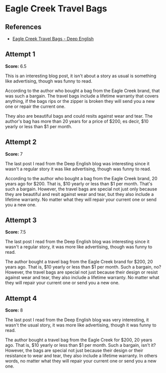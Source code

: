 # Eagle Creek Travel Bags

## References

- [Eagle Creek Travel Bags - Deep English](https://deepenglish.com/lessons/eagle-creek/)

## Attempt 1

**Score:** 6.5

This is an interesting blog post, it isn't about a story as usual is something
like advertising, though was funny to read.

According to the author who bought a bag from the Eagle Creek brand, that was
such a bargain. The travel bags include a lifetime warranty that covers
anything, if the bags rips or the zipper is broken they will send you a new one
or repair the current one.

They also are beautiful bags and could resits against wear and tear. The
author's bag has more than 20 years for a price of $200, es decir, $10 yearly or
less than $1 per month.

## Attempt 2

**Score:** 7

The last post I read from the Deep English blog was interesting since it wasn't
a regular story it was like advertising, though was funny to read.

According to the author who bought a bag from the Eagle Creek brand, 20 years
ago for $200. That is, $10 yearly or less than $1 per month. That's such a
bargain. However, the travel bags are special not just only because they are
beautiful and resit against wear and tear, but they also include a lifetime
warranty. No matter what they will repair your current one or send you a new
one.

## Attempt 3

**Score:** 7.5

The last post I read from the Deep English blog was interesting since it wasn't
a regular story, it was more like advertising, though was funny to read.

The author bought a travel bag from the Eagle Creek brand for $200, 20 years
ago. That is, $10 yearly or less than $1 per month. Such a bargain, no? However,
the travel bags are special not just because their design or resist against wear
and tear, they also include a lifetime warranty. No matter what they will repair
your current one or send you a new one.

## Attempt 4

**Score:** 8

The last post I read from the Deep English blog was very interesting, it wasn't
the usual story, it was more like advertising, though it was funny to read.

The author bought a travel bag from the Eagle Creek for $200, 20 years ago. That
is, $10 yearly or less than $1 per month. Such a bargain, isn't it? However, the
bags are special not just because their design or their resistance to wear and
tear, they also include a lifetime warranty. In others words, no matter what
they will repair your current one or send you a new one.

